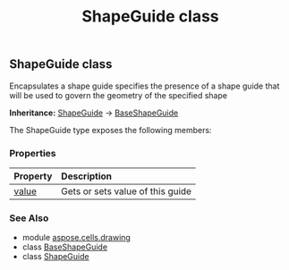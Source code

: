 ﻿---
title: ShapeGuide class
second_title: Aspose.Cells for Python via .NET API References
description: 
type: docs
weight: 550
url: /aspose.cells.drawing/shapeguide/
is_root: false
---

## ShapeGuide class

Encapsulates a shape guide specifies the presence of a shape guide that will be used to 
govern the geometry of the specified shape



**Inheritance:** [ShapeGuide](/cells/python-net/aspose.cells.drawing/shapeguide) → 
[BaseShapeGuide](/cells/python-net/aspose.cells.drawing/baseshapeguide)



The ShapeGuide type exposes the following members:

### Properties
| Property | Description |
| :- | :- |
| [value](/cells/python-net/aspose.cells.drawing/shapeguide/value) | Gets or sets value of this guide |



### See Also
* module [aspose.cells.drawing](..)
* class [BaseShapeGuide](/cells/python-net/aspose.cells.drawing/baseshapeguide)
* class [ShapeGuide](/cells/python-net/aspose.cells.drawing/shapeguide)
